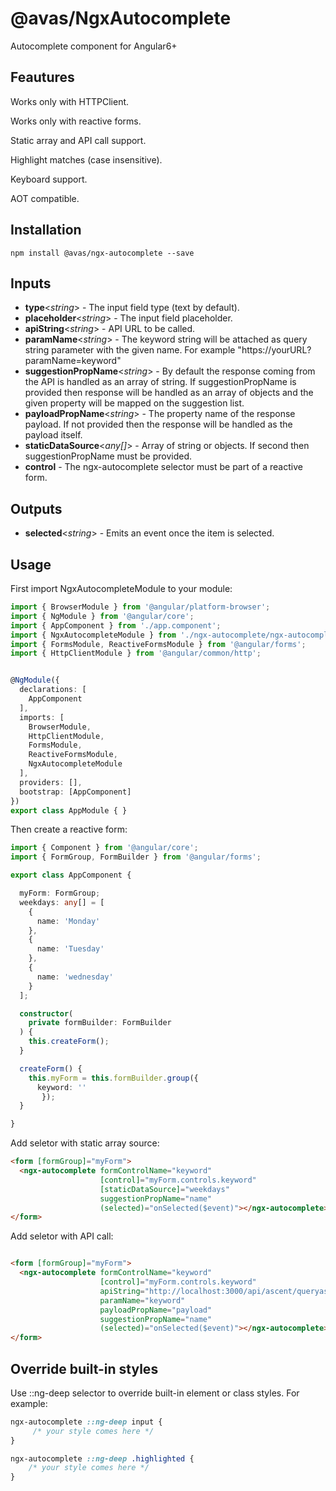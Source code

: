 # @avas/NgxAutocomplete

Autocomplete component for Angular6+

## Feautures

Works only with HTTPClient.

Works only with reactive forms.

Static array and API call support.

Highlight matches (case insensitive).

Keyboard support.

AOT compatible.

## Installation
```
npm install @avas/ngx-autocomplete --save
```

## Inputs

* **type**<_string_> - The input field type (text by default).
* **placeholder**<_string_> - The input field placeholder.
* **apiString**<_string_> - API URL to be called.
* **paramName**<_string_> - The keyword string will be attached as query string parameter with the given name. For example "https://yourURL?paramName=keyword"
* **suggestionPropName**<_string_> - By default the response coming from the API is handled as an array of string. If suggestionPropName is provided then response will be handled as an array of objects and the given property will be mapped on the suggestion list.
* **payloadPropName**<_string_> - The property name of the response payload. If not provided then the response will be handled as the payload itself.
* **staticDataSource**<_any[]_> - Array of string or objects. If second then suggestionPropName must be provided.
* **control**<FormControl> - The ngx-autocomplete selector must be part of a reactive form.

## Outputs

* **selected**<_string_> - Emits an event once the item is selected.

## Usage

First import NgxAutocompleteModule to your module:

```typescript
import { BrowserModule } from '@angular/platform-browser';
import { NgModule } from '@angular/core';
import { AppComponent } from './app.component';
import { NgxAutocompleteModule } from './ngx-autocomplete/ngx-autocomplete.module';
import { FormsModule, ReactiveFormsModule } from '@angular/forms';
import { HttpClientModule } from '@angular/common/http';


@NgModule({
  declarations: [
    AppComponent
  ],
  imports: [
    BrowserModule,
    HttpClientModule,
    FormsModule,
    ReactiveFormsModule,
    NgxAutocompleteModule
  ],
  providers: [],
  bootstrap: [AppComponent]
})
export class AppModule { }
```

Then create a reactive form:

```typescript
import { Component } from '@angular/core';
import { FormGroup, FormBuilder } from '@angular/forms';

export class AppComponent {

  myForm: FormGroup;
  weekdays: any[] = [
    {
      name: 'Monday'
    },
    {
      name: 'Tuesday'
    },
    {
      name: 'wednesday'
    }
  ];

  constructor(
    private formBuilder: FormBuilder
  ) {
    this.createForm();
  }

  createForm() {
    this.myForm = this.formBuilder.group({
      keyword: ''
       });
  }

}
```

Add seletor with static array source:

```html
<form [formGroup]="myForm">
  <ngx-autocomplete formControlName="keyword"
                    [control]="myForm.controls.keyword"
                    [staticDataSource]="weekdays"
                    suggestionPropName="name"
                    (selected)="onSelected($event)"></ngx-autocomplete>
</form>
```

Add seletor with API call:

```html

<form [formGroup]="myForm">
  <ngx-autocomplete formControlName="keyword"
                    [control]="myForm.controls.keyword"
                    apiString="http://localhost:3000/api/ascent/queryascents"
                    paramName="keyword"
                    payloadPropName="payload"
                    suggestionPropName="name"
                    (selected)="onSelected($event)"></ngx-autocomplete>
</form>
```

## Override built-in styles

Use ::ng-deep selector to override built-in element or class styles. For example:

```css
ngx-autocomplete ::ng-deep input {
     /* your style comes here */
}
```
```css
ngx-autocomplete ::ng-deep .highlighted {
    /* your style comes here */
}
```

